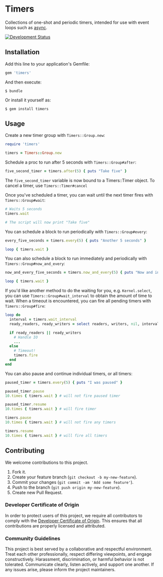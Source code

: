 # Timers

Collections of one-shot and periodic timers, intended for use with event loops such as [async](https://github.com/socketry/async).

[![Development Status](https://github.com/socketry/timers/workflows/Test/badge.svg)](https://github.com/socketry/timers/actions?workflow=Test)

## Installation

Add this line to your application's Gemfile:

``` ruby
gem 'timers'
```

And then execute:

    $ bundle

Or install it yourself as:

    $ gem install timers

## Usage

Create a new timer group with `Timers::Group.new`:

``` ruby
require 'timers'

timers = Timers::Group.new
```

Schedule a proc to run after 5 seconds with `Timers::Group#after`:

``` ruby
five_second_timer = timers.after(5) { puts "Take five" }
```

The `five_second_timer` variable is now bound to a Timers::Timer object. To
cancel a timer, use `Timers::Timer#cancel`

Once you've scheduled a timer, you can wait until the next timer fires with `Timers::Group#wait`:

``` ruby
# Waits 5 seconds
timers.wait

# The script will now print "Take five"
```

You can schedule a block to run periodically with `Timers::Group#every`:

``` ruby
every_five_seconds = timers.every(5) { puts "Another 5 seconds" }

loop { timers.wait }
```

You can also schedule a block to run immediately and periodically with `Timers::Group#now_and_every`:

``` ruby
now_and_every_five_seconds = timers.now_and_every(5) { puts "Now and in another 5 seconds" }

loop { timers.wait }
```

If you'd like another method to do the waiting for you, e.g. `Kernel.select`,
you can use `Timers::Group#wait_interval` to obtain the amount of time to wait. When
a timeout is encountered, you can fire all pending timers with `Timers::Group#fire`:

``` ruby
loop do
  interval = timers.wait_interval
  ready_readers, ready_writers = select readers, writers, nil, interval

  if ready_readers || ready_writers
    # Handle IO
    ...
  else
    # Timeout!
    timers.fire
  end
end
```

You can also pause and continue individual timers, or all timers:

``` ruby
paused_timer = timers.every(5) { puts "I was paused" }

paused_timer.pause
10.times { timers.wait } # will not fire paused timer

paused_timer.resume
10.times { timers.wait } # will fire timer

timers.pause
10.times { timers.wait } # will not fire any timers

timers.resume
10.times { timers.wait } # will fire all timers
```

## Contributing

We welcome contributions to this project.

1.  Fork it.
2.  Create your feature branch (`git checkout -b my-new-feature`).
3.  Commit your changes (`git commit -am 'Add some feature'`).
4.  Push to the branch (`git push origin my-new-feature`).
5.  Create new Pull Request.

### Developer Certificate of Origin

In order to protect users of this project, we require all contributors to comply with the [Developer Certificate of Origin](https://developercertificate.org/). This ensures that all contributions are properly licensed and attributed.

### Community Guidelines

This project is best served by a collaborative and respectful environment. Treat each other professionally, respect differing viewpoints, and engage constructively. Harassment, discrimination, or harmful behavior is not tolerated. Communicate clearly, listen actively, and support one another. If any issues arise, please inform the project maintainers.
